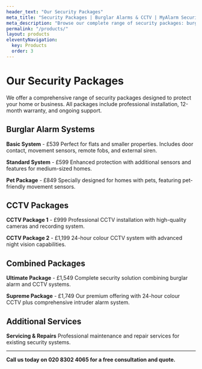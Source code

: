 ```yaml
---
header_text: "Our Security Packages"
meta_title: "Security Packages | Burglar Alarms & CCTV | MyAlarm Security"
meta_description: "Browse our complete range of security packages: burglar alarms, CCTV systems, and combined packages. Professional installation across South East London and Kent."
permalink: "/products/"
layout: products
eleventyNavigation:
  key: Products
  order: 3
---
```


# Our Security Packages

We offer a comprehensive range of security packages designed to protect your home or business. All packages include professional installation, 12-month warranty, and ongoing support.

## Burglar Alarm Systems

**Basic System** - £539
Perfect for flats and smaller properties. Includes door contact, movement sensors, remote fobs, and external siren.

**Standard System** - £599
Enhanced protection with additional sensors and features for medium-sized homes.

**Pet Package** - £849
Specially designed for homes with pets, featuring pet-friendly movement sensors.

## CCTV Packages

**CCTV Package 1** - £999
Professional CCTV installation with high-quality cameras and recording system.

**CCTV Package 2** - £1,199
24-hour colour CCTV system with advanced night vision capabilities.

## Combined Packages

**Ultimate Package** - £1,549
Complete security solution combining burglar alarm and CCTV systems.

**Supreme Package** - £1,749
Our premium offering with 24-hour colour CCTV plus comprehensive intruder alarm system.

## Additional Services

**Servicing & Repairs**
Professional maintenance and repair services for existing security systems.

---

**Call us today on 020 8302 4065 for a free consultation and quote.**
